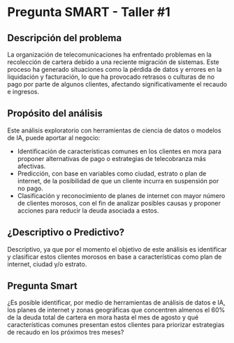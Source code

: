 

# Pregunta SMART - Taller #1

## Descripción del problema
La organización de telecomunicaciones ha enfrentado problemas en la recolección de cartera debido a una reciente migración de sistemas. Este proceso ha generado situaciones como la pérdida de datos y errores en la liquidación y facturación, lo que ha provocado retrasos o culturas de no pago por parte de algunos clientes, afectando significativamente el recaudo e ingresos. 

## Propósito del análisis

Este análisis exploratorio con herramientas de ciencia de datos o modelos de IA, puede aportar al negocio: 

- Identificación de características comunes en los clientes en mora para proponer alternativas de pago o estrategias de telecobranza más afectivas. 
- Predicción, con base en variables como ciudad, estrato o plan de internet, de la posibilidad de que un cliente incurra en suspensión por no pago. 
- Clasificación y reconocimiento de planes de internet con mayor número de clientes morosos, con el fin de analizar posibles causas y proponer acciones para reducir la deuda asociada a estos. 

## ¿Descriptivo o Predictivo?

Descriptivo, ya que por el momento el objetivo de este análisis es identificar y clasificar estos clientes morosos en base a características como plan de internet, ciudad y/o estrato. 

## Pregunta Smart 

¿Es posible identificar, por medio de herramientas de análisis de datos e IA, los planes de internet y zonas geográficas que concentren almenos el 60% de la deuda total de cartera en mora hasta el mes de agosto y qué características comunes presentan estos clientes para priorizar estrategias de recaudo en los próximos tres meses? 